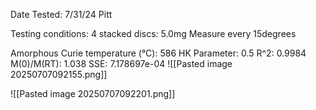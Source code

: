Date Tested: 7/31/24 Pitt

Testing conditions:
4 stacked discs: 5.0mg
Measure every 15degrees

Amorphous Curie temperature (°C): 586
HK Parameter: 0.5
R^2: 0.9984
M(0)/M(RT): 1.038
SSE: 7.178697e-04
![[Pasted image 20250707092155.png]]

![[Pasted image 20250707092201.png]]
